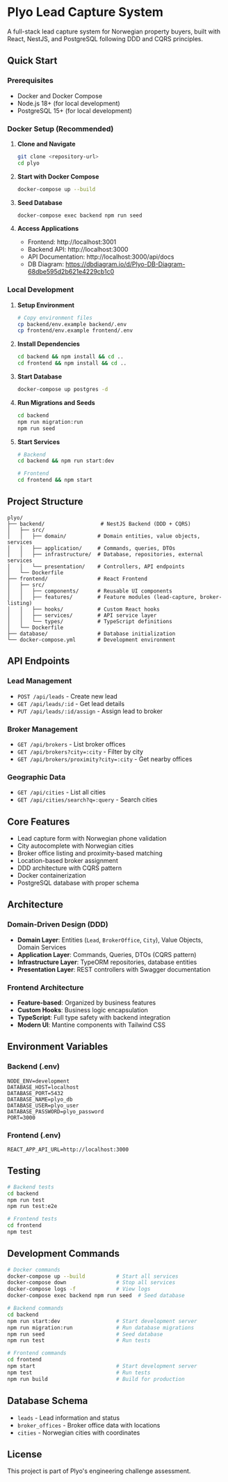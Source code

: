 # Plyo Lead Capture System

A full-stack lead capture system for Norwegian property buyers, built with React, NestJS, and PostgreSQL following DDD and CQRS principles.

## Quick Start

### Prerequisites
- Docker and Docker Compose
- Node.js 18+ (for local development)
- PostgreSQL 15+ (for local development)

### Docker Setup (Recommended)

1. **Clone and Navigate**
   ```bash
   git clone <repository-url>
   cd plyo
   ```

2. **Start with Docker Compose**
   ```bash
   docker-compose up --build
   ```

3. **Seed Database**
   ```bash
   docker-compose exec backend npm run seed
   ```

4. **Access Applications**
   - Frontend: http://localhost:3001
   - Backend API: http://localhost:3000
   - API Documentation: http://localhost:3000/api/docs
   - DB Diagram: https://dbdiagram.io/d/Plyo-DB-Diagram-68dbe595d2b621e4229cb1c0

### Local Development

1. **Setup Environment**
   ```bash
   # Copy environment files
   cp backend/env.example backend/.env
   cp frontend/env.example frontend/.env
   ```

2. **Install Dependencies**
   ```bash
   cd backend && npm install && cd ..
   cd frontend && npm install && cd ..
   ```

3. **Start Database**
   ```bash
   docker-compose up postgres -d
   ```

4. **Run Migrations and Seeds**
   ```bash
   cd backend
   npm run migration:run
   npm run seed
   ```

5. **Start Services**
   ```bash
   # Backend
   cd backend && npm run start:dev
   
   # Frontend
   cd frontend && npm start
   ```

## Project Structure

```
plyo/
├── backend/                  # NestJS Backend (DDD + CQRS)
│   ├── src/
│   │   ├── domain/          # Domain entities, value objects, services
│   │   ├── application/     # Commands, queries, DTOs
│   │   ├── infrastructure/  # Database, repositories, external services
│   │   └── presentation/    # Controllers, API endpoints
│   └── Dockerfile
├── frontend/                # React Frontend
│   ├── src/
│   │   ├── components/      # Reusable UI components
│   │   ├── features/        # Feature modules (lead-capture, broker-listing)
│   │   ├── hooks/           # Custom React hooks
│   │   ├── services/        # API service layer
│   │   └── types/           # TypeScript definitions
│   └── Dockerfile
├── database/                # Database initialization
└── docker-compose.yml       # Development environment
```

## API Endpoints

### Lead Management
- `POST /api/leads` - Create new lead
- `GET /api/leads/:id` - Get lead details
- `PUT /api/leads/:id/assign` - Assign lead to broker

### Broker Management
- `GET /api/brokers` - List broker offices
- `GET /api/brokers?city=:city` - Filter by city
- `GET /api/brokers/proximity?city=:city` - Get nearby offices

### Geographic Data
- `GET /api/cities` - List all cities
- `GET /api/cities/search?q=:query` - Search cities

## Core Features

- Lead capture form with Norwegian phone validation
- City autocomplete with Norwegian cities
- Broker office listing and proximity-based matching
- Location-based broker assignment
- DDD architecture with CQRS pattern
- Docker containerization
- PostgreSQL database with proper schema

## Architecture

### Domain-Driven Design (DDD)
- **Domain Layer**: Entities (`Lead`, `BrokerOffice`, `City`), Value Objects, Domain Services
- **Application Layer**: Commands, Queries, DTOs (CQRS pattern)
- **Infrastructure Layer**: TypeORM repositories, database entities
- **Presentation Layer**: REST controllers with Swagger documentation

### Frontend Architecture
- **Feature-based**: Organized by business features
- **Custom Hooks**: Business logic encapsulation
- **TypeScript**: Full type safety with backend integration
- **Modern UI**: Mantine components with Tailwind CSS

## Environment Variables

### Backend (.env)
```env
NODE_ENV=development
DATABASE_HOST=localhost
DATABASE_PORT=5432
DATABASE_NAME=plyo_db
DATABASE_USER=plyo_user
DATABASE_PASSWORD=plyo_password
PORT=3000
```

### Frontend (.env)
```env
REACT_APP_API_URL=http://localhost:3000
```

## Testing

```bash
# Backend tests
cd backend
npm run test
npm run test:e2e

# Frontend tests
cd frontend
npm test
```

## Development Commands

```bash
# Docker commands
docker-compose up --build          # Start all services
docker-compose down                # Stop all services
docker-compose logs -f             # View logs
docker-compose exec backend npm run seed  # Seed database

# Backend commands
cd backend
npm run start:dev                  # Start development server
npm run migration:run              # Run database migrations
npm run seed                       # Seed database
npm run test                       # Run tests

# Frontend commands
cd frontend
npm start                          # Start development server
npm test                           # Run tests
npm run build                      # Build for production
```

## Database Schema

- `leads` - Lead information and status
- `broker_offices` - Broker office data with locations
- `cities` - Norwegian cities with coordinates

## License

This project is part of Plyo's engineering challenge assessment.